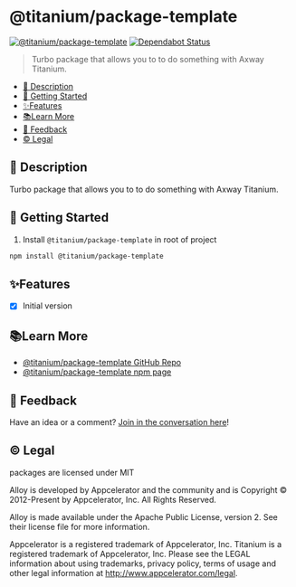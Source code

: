# @titanium/package-template

[![@titanium/package-template](https://img.shields.io/npm/v/@titanium/package-template.png)](https://www.npmjs.com/package/@titanium/package-template)
[![Dependabot Status](https://api.dependabot.com/badges/status?host=github&repo=brentonhouse/titanium-package-template)](https://dependabot.com)

> Turbo package that allows you to to do something with Axway Titanium.

* [📝 Description](#-description)
* [🚀 Getting Started](#-getting-started)
* [✨Features](#features)
* [📚Learn More](#learn-more)
* [📣 Feedback](#-feedback)
* [©️ Legal](#️-legal)


## 📝 Description

Turbo package that allows you to to do something with Axway Titanium.

## 🚀 Getting Started

1. Install `@titanium/package-template` in root of project

```bash
npm install @titanium/package-template
```

## ✨Features


* [x] Initial version


## 📚Learn More

- [@titanium/package-template GitHub Repo](https://github.com/brentonhouse/titanium-package-template)
- [@titanium/package-template npm page](https://npmjs.com/packages/@titanium/package-template)

## 📣 Feedback

Have an idea or a comment?  [Join in the conversation here](https://github.com/brentonhouse/titanium-package-template/issues)! 

## ©️ Legal

packages are licensed under MIT

Alloy is developed by Appcelerator and the community and is Copyright © 2012-Present by Appcelerator, Inc. All Rights Reserved.

Alloy is made available under the Apache Public License, version 2. See their license file for more information.

Appcelerator is a registered trademark of Appcelerator, Inc. Titanium is a registered trademark of Appcelerator, Inc. Please see the LEGAL information about using trademarks, privacy policy, terms of usage and other legal information at http://www.appcelerator.com/legal.